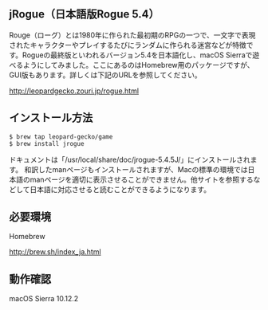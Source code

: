 ## jRogue（日本語版Rogue 5.4）
Rouge（ローグ）とは1980年に作られた最初期のRPGの一つで、一文字で表現されたキャラクターやプレイするたびにランダムに作られる迷宮などが特徴です。Rogueの最終版といわれるバージョン5.4を日本語化し、macOS Sierraで遊べるようにしてみました。ここにあるのはHomebrew用のパッケージですが、GUI版もあります。詳しくは下記のURLを参照してください。

http://leopardgecko.zouri.jp/rogue.html
## インストール方法
```
$ brew tap leopard-gecko/game
$ brew install jrogue
```
ドキュメントは「/usr/local/share/doc/jrogue-5.4.5J/」にインストールされます。
和訳したmanページもインストールされますが、Macの標準の環境では日本語のmanページを適切に表示させることができません。他サイトを参照するなどして日本語に対応させると読むことができるようになります。
## 必要環境
Homebrew

http://brew.sh/index_ja.html
## 動作確認
macOS Sierra 10.12.2
